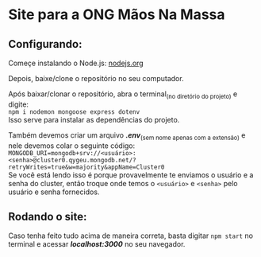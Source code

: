 # Site para a ONG Mãos Na Massa

## Configurando:
Começe instalando o Node.js:
[nodejs.org](https://nodejs.org/)

Depois, baixe/clone o repositório no seu computador.

Após baixar/clonar o repositório, abra o terminal<sub>(no diretório do projeto)</sub> e digite:<br/>
`npm i nodemon mongoose express dotenv`<br/>
Isso serve para instalar as dependências do projeto.<br/>

Também devemos criar um arquivo ***.env***<sub>(sem nome apenas com a extensão)</sub> e nele devemos colar o seguinte código:<br/>
`MONGODB_URI=mongodb+srv://<usuário>:<senha>@cluster0.qygeu.mongodb.net/?retryWrites=true&w=majority&appName=Cluster0`<br/>
Se você está lendo isso é porque provavelmente te enviamos o usuário e a senha do cluster, então troque onde temos o `<usuário>` e `<senha>` pelo usuário e senha fornecidos.

## Rodando o site:
Caso tenha feito tudo acima de maneira correta, basta digitar `npm start` no terminal e acessar ***localhost:3000*** no seu navegador.
